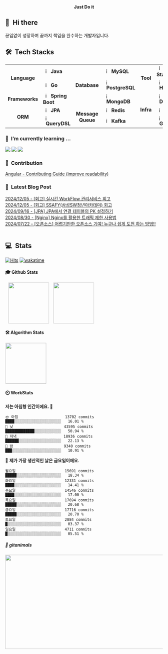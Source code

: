<div align="center">
	<b>Just Do it</b>
</div>


## 👋 &nbsp;Hi there
끊임없이 성장하며 끝까지 책임을 완수하는 개발자입니다. <br/>

## 🛠️&nbsp; Tech Stacks

<table>
  <tr>
    <td rowspan="2" align="center"><b>Language</b></td>
    <td><img src="https://staging.svgrepo.com/show/184143/java.svg" width="16px" alt="_icon" />&nbsp;&nbsp;<b>Java</b></td>
    <td rowspan="3" align="center"><b>Database</b></td>
    <td><img src="https://encrypted-tbn0.gstatic.com/images?q=tbn:ANd9GcRlt-eR5tE_V3E6Idxl8mia5JV9gO1de6f86A&s" width="16px" alt="_icon" />&nbsp;&nbsp;<b>MySQL</b></td>
    <td rowspan="2" align="center"><b>Tool</b></td>
    <td><img src="https://cdn.jsdelivr.net/gh/devicons/devicon/icons/elasticsearch/elasticsearch-original.svg" width="16px" alt="_icon" />&nbsp;&nbsp;<b>ELK Stack</b></td>
  </tr>
  <tr>
    <td><img src="https://go.dev/blog/go-brand/Go-Logo/PNG/Go-Logo_LightBlue.png" width="16px" alt="_icon" />&nbsp;&nbsp;<b>Go</b></td>
    <td><img src="https://cdn.jsdelivr.net/gh/devicons/devicon/icons/postgresql/postgresql-original.svg" width="16px" alt="_icon" />&nbsp;&nbsp;<b>PostgreSQL</b></td>
    <td><img src="https://cdn.jsdelivr.net/gh/devicons/devicon/icons/hadoop/hadoop-original.svg"
     width="16px" alt="_icon" />&nbsp;&nbsp;<b>Hadoop</b></td>
  </tr>
  <tr>
    <td rowspan="1" align="center"><b>Frameworks</b></td>
    <td><img src="https://user-images.githubusercontent.com/112257466/209075280-78be8487-7d6a-485c-92a8-d6677f0caab9.png" width="16px" alt="_icon" />&nbsp;&nbsp;<b>Spring Boot</b></td>
    <td><img src="https://www.svgrepo.com/show/331488/mongodb.svg" width="16px" alt="_icon" />&nbsp;&nbsp;<b>MongoDB</b></td>
    <td rowspan="3" align="center"><b>Infra</td>
    <td><img src="https://www.svgrepo.com/show/452192/docker.svg" width="16px" alt="_icon" />&nbsp;&nbsp;<b>Docker</b></td>
  </tr>
  <tr>
    <td rowspan="2" align="center"><b>ORM</b></td>
    <td><img src="https://user-images.githubusercontent.com/112257466/209076523-777fe02a-455f-48a0-a4b1-aeb9fff17b10.png" width="16px" alt="_icon" />&nbsp;&nbsp;<b>JPA</b></td>
    <td rowspan="2" align="center"><b>Message Queue</b></td>
    <td><img src="https://www.svgrepo.com/show/439288/redis.svg" width="16px" alt="_icon" />&nbsp;&nbsp;<b>Redis</b>
    <td><img src="https://www.svgrepo.com/show/373924/nginx.svg" width="16px" alt="_icon" />&nbsp;&nbsp;<b>Nginx</b></td>
    
  </tr>
  <tr>
    <td><img src="https://github.com/GDSC-Team-J/ADDI-ML/assets/112257466/dff863c4-fb90-4747-a621-bdbd2c44a0be" width="16px" alt="_icon" />&nbsp;&nbsp;<b>QueryDSL</b></td>
    <td><img src="https://encrypted-tbn0.gstatic.com/images?q=tbn:ANd9GcRWjXADv-XcMBeVYbxROMcVPc0l9SGQr5KSPw&s" width="16px" alt="_icon" />&nbsp;&nbsp;<b>Kafka</b></td>
    <td><img src="https://www.svgrepo.com/show/353829/grafana.svg" width="16px" alt="_icon" />&nbsp;&nbsp;<b>Grafana</b></td>
  </tr>
</table> 


### 🌱 &nbsp;I’m currently learning ...
<!-- <img src="https://img.shields.io/badge/Elastic_Stack-005571?style=flat-square&logo=elasticstack&logoColor=white"/></a> -->
<!-- <img src="https://img.shields.io/badge/Docker-2496ED?style=flat-square&logo=Docker&logoColor=white"/></a>  -->
<!-- <img src="https://img.shields.io/badge/Kafka-231F20?style=flat-square&logo=apachekafka&logoColor=white"/></a> -->
<!-- <img src="https://img.shields.io/badge/Grafana-F46800?style=flat-square&logo=Grafana&logoColor=white"/></a> -->
<img src="https://img.shields.io/badge/Apache_Jmeter-D22128?style=flat-square&logo=apachejmeter&logoColor=white"/></a>
<a href="https://aws.amazon.com/ko/" target="_blank"><img src="https://img.shields.io/badge/AWS-FF9900?style=flat-square&logo=amazonec2&logoColor=white"/></a>
<a href="https://spring.io/" target="_blank"><img src="https://img.shields.io/badge/Spring-6DB33F?style=flat-square&logo=Spring&logoColor=white"/></a>

<!-- ### 🔭 &nbsp;I’m currently working on ... -->


### 🤝 &nbsp;Contribution
[Angular - Contributing Guide (improve readability)](https://github.com/angular/angular/pull/56974)</br>
<!-- 
Spring Boot Docker Guide(command not working)
start.spring.io(Bean Validation Description Change)
-->
### 📌 &nbsp;Latest Blog Post
[2024/12/05 - [회고] 실시간 WorkFlow 관리서비스 회고](https://velog.io/@plate0113/ssafy-%EC%9E%90%EC%9C%A8-%ED%94%84%EB%A1%9C%EC%A0%9D%ED%8A%B8-%ED%9A%8C%EA%B3%A0)</br>
[2024/12/05 - [회고] SSAFY(삼성SW청년아카데미) 회고](https://velog.io/@plate0113/%ED%9A%8C%EA%B3%A0-SSAFY%EC%82%BC%EC%84%B1SW%EC%B2%AD%EB%85%84%EC%95%84%EC%B9%B4%EB%8D%B0%EB%AF%B8-%ED%9A%8C%EA%B3%A0-%EA%B2%BD%ED%97%98%EA%B3%BC-%ED%8C%81)</br>
[2024/09/16 - [JPA] JPA에서 연결 테이블의 PK 설정하기](https://velog.io/@plate0113/JPA-JPA%EC%97%90%EC%84%9C-%EC%97%B0%EA%B2%B0-%ED%85%8C%EC%9D%B4%EB%B8%94%EC%9D%98-PK-%EC%84%A4%EC%A0%95%ED%95%98%EA%B8%B0)</br>
[2024/08/30 - [Nginx] Nginx를 활용한 트래픽 제한 사용법](https://velog.io/@plate0113/Nginx-Nginx%EB%A5%BC-%ED%99%9C%EC%9A%A9%ED%95%9C-%ED%8A%B8%EB%9E%98%ED%94%BD-%EC%A0%9C%ED%95%9C-%EC%82%AC%EC%9A%A9%EB%B2%95)</br>
[2024/07/22 - [오픈소스] 어렵기만한 오픈소스 기여! 누구나 쉽게 도전 하는 방법!!](https://velog.io/@plate0113/%EC%98%A4%ED%94%88%EC%86%8C%EC%8A%A4-%EC%96%B4%EB%A0%B5%EA%B8%B0%EB%A7%8C%ED%95%9C-%EC%98%A4%ED%94%88%EC%86%8C%EC%8A%A4-%EA%B8%B0%EC%97%AC-%EC%B4%88%EB%B3%B4%EA%B0%9C%EB%B0%9C%EC%9E%90%EB%8F%84-%EC%89%BD%EA%B2%8C-%EB%8F%84%EC%A0%84-%ED%95%98%EB%8A%94-%EB%B0%A9%EB%B2%95)</br>
</br>

## 💻 &nbsp;Stats 
[![Hits](https://hits.seeyoufarm.com/api/count/incr/badge.svg?url=https%3A%2F%2Fgithub.com%2Fsihyunjojo%2Fhit-counter&count_bg=%2379C83D&title_bg=%23555555&icon=github.svg&icon_color=%23E7E7E7&title=hits&edge_flat=false)](https://hits.seeyoufarm.com)
[![wakatime](https://wakatime.com/badge/user/01180168-8b97-40a8-a406-568eefd227b1.svg)](https://wakatime.com/@01180168-8b97-40a8-a406-568eefd227b1)

#### 🎓 Github Stats
<p align="left">
    <a>
        <img src="https://github-readme-stats.vercel.app/api?username=sihyunjojo&&show_icons=true&theme=tokyonight&rank_icon=percentile&\locale=kr" style="margin-left: 10px; vertical-align:top" height=130 />
    </a>
    <a>
    	<img src="https://github-readme-stats.vercel.app/api/top-langs/?username=sihyunjojo&layout=compact&theme=tokyonight&hide=Jupyter%20Notebook,CSS,PUG,Batchfile,shell" style="margin-left: 10px; vertical-align:top" height=130 />
    </a>
</p>

#### 🛠️ Algorithm Stats
<p align="left">
    <a href="https://solved.ac/plate0113">
    	<img src="http://mazassumnida.wtf/api/v2/generate_badge?boj=plate0113" style="margin-left: 1px; vertical-align:top" height=130 />
    </a>
    <!-- 
    <a href="https://solved.ac/plate0113">
        <img src="http://mazandi.herokuapp.com/api?handle=plate0113&theme=cold" style="margin-left: 1px; vertical-align:top" height=130 />
    </a> 
    -->
    <!-- cold, dark, warm -->
</p>

#### ⏲️ WorkStats
<!-- ![willianrod's wakatime stats](https://github-readme-stats.vercel.app/api/wakatime?username=sihyunjojo&hide_progress=true&theme=dark) -->

<!--START_SECTION:waka-->
**저는 아침형 인간이에요. 🐤** 

```text
🌞 아침                     13702 commits       ████░░░░░░░░░░░░░░░░░░░░░   16.01 % 
🌆 낮　                     43595 commits       █████████████░░░░░░░░░░░░   50.94 % 
🌃 저녁                     18936 commits       ██████░░░░░░░░░░░░░░░░░░░   22.13 % 
🌙 밤　                     9340 commits        ███░░░░░░░░░░░░░░░░░░░░░░   10.91 % 
```
📅 **제가 가장 생산적인 날은 금요일이에요.** 

```text
월요일                      15691 commits       █████░░░░░░░░░░░░░░░░░░░░   18.34 % 
화요일                      12331 commits       ████░░░░░░░░░░░░░░░░░░░░░   14.41 % 
수요일                      14546 commits       ████░░░░░░░░░░░░░░░░░░░░░   17.00 % 
목요일                      17694 commits       █████░░░░░░░░░░░░░░░░░░░░   20.68 % 
금요일                      17716 commits       █████░░░░░░░░░░░░░░░░░░░░   20.70 % 
토요일                      2884 commits        █░░░░░░░░░░░░░░░░░░░░░░░░   03.37 % 
일요일                      4711 commits        █░░░░░░░░░░░░░░░░░░░░░░░░   05.51 % 
```



<!--END_SECTION:waka-->
  
<!--
**sihyunjojo/sihyunjojo** is a ✨ _special_ ✨ repository because its `README.md` (this file) appears on your GitHub profile.

Here are some ideas to get you started:

- 👯 I’m looking to collaborate on ...
- 🤔 I’m looking for help with ...
- 💬 Ask me about ...
- 📫 How to reach me: ...
- 😄 Pronouns: ...
- ⚡ Fun fact: ...
- 🤝 Contribution
Spring Boot Docker Guide(command not working)
- My Portpolio
-->

##### 🐧 gitanimals
<a href="https://github.com/devxb/gitanimals">
<img
  src="https://render.gitanimals.org/farms/sihyunjojo"
  width="600"
  height="300"
/>
</a>

<!-- ### 🙂 &nbsp;Portfolio 
[Notion Portfolio(fix...)](https://99sihyun.notion.site/Junior-Backend-Developer-b41971c29c8446eaab5e99c78b3795bc?pvs=4) -->
